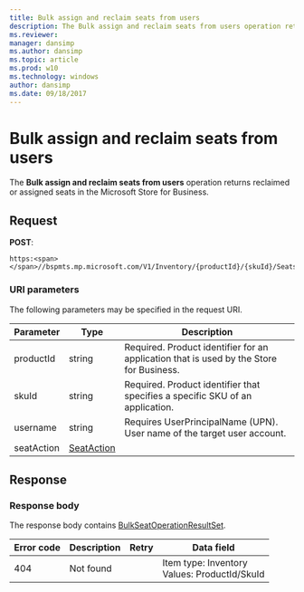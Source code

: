 ```yaml
---
title: Bulk assign and reclaim seats from users
description: The Bulk assign and reclaim seats from users operation returns reclaimed or assigned seats in the Microsoft Store for Business.
ms.reviewer: 
manager: dansimp
ms.author: dansimp
ms.topic: article
ms.prod: w10
ms.technology: windows
author: dansimp
ms.date: 09/18/2017
---
```


# Bulk assign and reclaim seats from users

The **Bulk assign and reclaim seats from users** operation returns reclaimed or assigned seats in the Microsoft Store for Business.

## Request

**POST**:

```http
https:<span></span>//bspmts.mp.microsoft.com/V1/Inventory/{productId}/{skuId}/Seats
```
 
### URI parameters

The following parameters may be specified in the request URI.

|Parameter|Type|Description|
|--- |--- |--- |
|productId|string|Required. Product identifier for an application that is used by the Store for Business.|
|skuId|string|Required. Product identifier that specifies a specific SKU of an application.|
|username|string|Requires UserPrincipalName (UPN). User name of the target user account.|
|seatAction|[SeatAction](data-structures-windows-store-for-business.md#seataction) ||

 
## Response

### Response body

The response body contains [BulkSeatOperationResultSet](data-structures-windows-store-for-business.md#bulkseatoperationresultset).

|Error code|Description|Retry|Data field|
|--- |--- |--- |--- |
|404|Not found||Item type: Inventory<br> Values: ProductId/SkuId|

 
